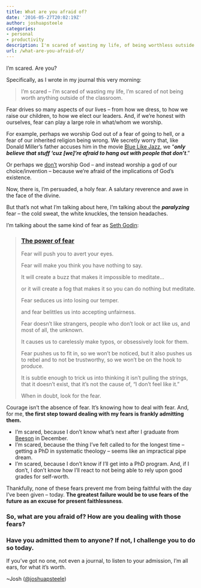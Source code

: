 ```yaml
---
title: What are you afraid of?
date: '2016-05-27T20:02:19Z'
author: joshuapsteele
categories:
- personal
- productivity
description: I'm scared of wasting my life, of being worthless outside academia. Fear drives how we dress, parent, and vote.
url: /what-are-you-afraid-of/
---
```

I’m scared. Are you?

Specifically, as I wrote in my journal this very morning:

> I’m scared – I’m scared of wasting my life, I’m scared of not being worth anything outside of the classroom.

Fear drives so many aspects of our lives – from how we dress, to how we raise our children, to how we elect our leaders. And, if we’re honest with ourselves, fear can play a large role in what/whom we worship.

For example, perhaps we worship God out of a fear of going to hell, or a fear of our inherited religion being wrong. We secretly worry that, like Donald Miller’s father accuses him in the movie [Blue Like Jazz](http://www.imdb.com/title/tt1758575/quotes?item=qt1678309), we “***only believe that stuff ‘cuz \[we\]’re afraid to hang out with people that don’t***.”

Or perhaps we <u>don’t</u> worship God – and instead worship a god of our choice/invention – because we’re afraid of the implications of God’s existence.

Now, there is, I’m persuaded, a holy fear. A salutary reverence and awe in the face of the divine.

But that’s not what I’m talking about here, I’m talking about the ***paralyzing*** fear – the cold sweat, the white knuckles, the tension headaches.

I’m talking about the same kind of fear as [Seth Godin](http://sethgodin.typepad.com/seths_blog/2015/10/the-power-of-fear.html):

> ### [The power of fear](http://sethgodin.typepad.com/seths_blog/2015/10/the-power-of-fear.html)
> 
> Fear will push you to avert your eyes.
> 
> Fear will make you think you have nothing to say.
> 
> It will create a buzz that makes it impossible to meditate…
> 
> or it will create a fog that makes it so you can do nothing but meditate.
> 
> Fear seduces us into losing our temper.
> 
> and fear belittles us into accepting unfairness.
> 
> Fear doesn’t like strangers, people who don’t look or act like us, and most of all, the unknown.
> 
> It causes us to carelessly make typos, or obsessively look for them.
> 
> Fear pushes us to fit in, so we won’t be noticed, but it also pushes us to rebel and to not be trustworthy, so we won’t be on the hook to produce.
> 
> It is subtle enough to trick us into thinking it isn’t pulling the strings, that it doesn’t exist, that it’s not the cause of, “I don’t feel like it.”
> 
> When in doubt, look for the fear.

Courage isn’t the absence of fear. It’s knowing how to deal with fear. And, for me, **the first step toward dealing with my fears is frankly admitting them.**

- I’m scared, because I don’t know what’s next after I graduate from [Beeson](http://www.beesondivinity.com/) in December.
- I’m scared, because the thing I’ve felt called to for the longest time – getting a PhD in systematic theology – seems like an impractical pipe dream.
- I’m scared, because I don’t know if I’ll get into a PhD program. And, if I don’t, I don’t know how I’ll react to not being able to rely upon good grades for self-worth.

Thankfully, none of these fears prevent me from being faithful with the day I’ve been given – today. **The greatest failure would be to use fears of the future as an excuse for present faithlessness**.

### So, what are you afraid of? How are you dealing with those fears?

### Have you admitted them to anyone? If not, I challenge you to do so today.

If you’ve got no one, not even a journal, to listen to your admission, I’m all ears, for what it’s worth.

~Josh ([@joshuapsteele](https://twitter.com/joshuapsteele))